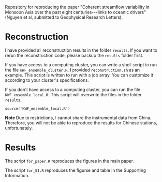 Repository for reproducing the paper "Coherent streamflow variability in Monsoon Asia over the past eight centuries---links to oceanic drivers" (Nguyen et al, submitted to Geophysical Research Letters).

# Reconstruction

I have provided all reconstruction results in the folder `results`. If you want to rerun the reconstruction code, please backup the `results` folder first.

If you have access to a computing cluster, you can write a shell script to run the file `KWF_ensemble_cluster.R`. I provided `reconstruction.sh` as an example. This script is written to run with a job array. You can customize it according to your cluster's specifications.

If you don't have access to a computing cluster, you can run the file `KWF_ensemble_local.R`. This script will overwrite the files in the folder `results`.

```{r}
source('KWF_ensemble_local.R')
```

**Note** Due to restrictions, I cannot share the instrumental data from China. Therefore, you will not be able to reproduce the results for Chinese stations, unfortunately.

# Results

The script `for_paper.R` reproduces the figures in the main paper.

The script `for_SI.R` reproduces the figurse and table in the Supporting Information.